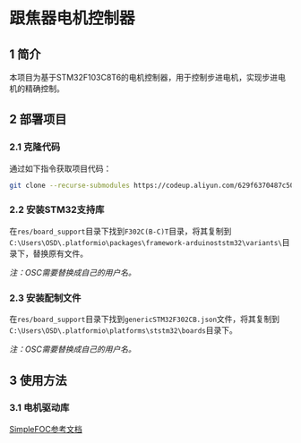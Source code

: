 # 跟焦器电机控制器

## 1 简介

本项目为基于STM32F103C8T6的电机控制器，用于控制步进电机，实现步进电机的精确控制。

## 2 部署项目

### 2.1 克隆代码

通过如下指令获取项目代码：
```sh
git clone --recurse-submodules https://codeup.aliyun.com/629f6370487c500c27f60603/versatile/focus_motor_driver.git
```

### 2.2 安装STM32支持库

在```res/board_support```目录下找到```F302C(B-C)T```目录，将其复制到```C:\Users\OSD\.platformio\packages\framework-arduinoststm32\variants\```目录下，替换原有文件。

*注：OSC需要替换成自己的用户名。*

### 2.3 安装配制文件

在```res/board_support```目录下找到```genericSTM32F302CB.json```文件，将其复制到```C:\Users\OSD\.platformio\platforms\ststm32\boards```目录下。

*注：OSC需要替换成自己的用户名。*

## 3 使用方法

### 3.1 电机驱动库

[SimpleFOC参考文档](https://docs.simplefoc.com/drivers_library)
